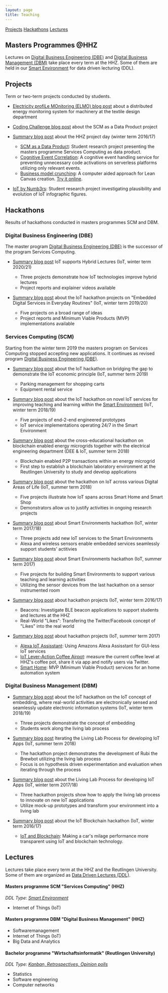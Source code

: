 ```yaml
---
layout: page
title: Teaching
---
```


<div class="list-filters">
  <a href="#projects" class="list-filter filter-selected">Projects</a>
  <a href="#hackathons" class="list-filter">Hackathons</a>
  <a href="#lectures" class="list-filter">Lectures</a>
</div>

## Masters Programmes @HHZ

Lectures on [Digital Business Engineering (DBE)](https://www.hhz.de/master/digital-business-engineering/) and [Digital Business Management (DBM)](http://www.digitalbusinessmaster.de/) take place every term at the HHZ. 
Some of them are held in our [Smart Environment](/research/se/) for data driven lecturing (DDL).

## Projects
Term or two-term projects conducted by students.

* [Electricity profiLe MOnitoring (ELMO) blog post](http://cdeck3r.com/2019-03-25-WIB-ELMO/) about a distributed energy monitoring system for machinery at the textile design department 
* [Coding Challenge blog post](/2017-08-03-SCM-DataProduct_CodingChallenge/) about the SCM as a Data Product project
* [Summary blog post](/2017-04-24-SCM-Projectday/) about the HHZ project day (winter term 2016/17)
    * [SCM as a Data Product](https://github.com/cdeck3r/SCM-DataProduct): Student research project presenting the masters programme Services Computing as data product.
    * [Cognitive Event Correlation](https://github.com/Event-Riddle/MenuCard/wiki): A cognitive event handling service for preventing unnecessary code activations on serverless platforms utilizing only relevant events.
    * [Business model crunching](https://bitbucket.org/bmcrprojectteam/bmcr): A computer aided approach for Lean Canvas creation. [Try it online](https://canvascrawler.eu-gb.mybluemix.net/).

* [IoT by Numb3rs](https://github.com/cdeck3r/IoTbyNumb3rs): Student research project investigating plausibility and evolution of IoT infographic figures. 

## Hackathons
Results of hackathons conducted in masters programmes SCM and DBM.

### Digital Business Engineering (DBE)

The master program [Digital Business Engineering (DBE)](https://www.hhz.de/master/digital-business-engineering/) is the successor of the program Services Computing. 

* [Summary blog post](/2021-04-17-DBE-IoTHackathon/) IoT supports Hybrid Lectures (IoT, winter term 2020/21)
    * Three projects demonstrate how IoT technologies improve hybrid lectures 
    * Project reports and explainer videos available  

* [Summary blog post](/2020-02-16-DBE-IoTHackathon/) about the IoT hackathon projects on "Embedded Digital Services in Everyday Routines" (IoT, winter term 2019/20)
    * Five projects on a broad range of ideas 
    * Project reports and Minimum Viable Products (MVP) implementations available  

### Services Computing (SCM)

Starting from the winter term 2019 the masters program on Services Computing stopped accepting new applications. It continues as  revised program [Digital Business Engineering (DBE)](https://www.hhz.de/master/digital-business-engineering/).       

* [Summary blog post](/2019-08-13-SCM-IoTHackathon/) about the IoT hackathon on bridging the gap to demonstrate the IoT economic principle (IoT, summer term 2019)
    * Parking management for shopping carts
    * Equipment rental service

* [Summary blog post](/2019-02-18-DBMSCM-IoTHackathon/) about the IoT hackathon on novel IoT services for improving teaching and learning within the [Smart Environment](/research/se/) (IoT, winter term 2018/19)
    * Five projects of end-2-end engineered prototypes
    * IoT service implementations operating 24/7 in the Smart Environment

* [Summary blog post](/2018-07-20-DEE-IoTHackathon/) about the cross-educational hackathon on blockchain enabled energy microgrids together with the electrical engineering department (DEE & IoT, summer term 2018)
    * Blockchain enabled P2P transactions within an energy microgrid 
    * First step to establish a blockchain laboratory environment at the Reutlingen University to study and develop applications

* [Summary blog post](/2018-07-05-SCM-IoTHackathon/) about the hackathon on IoT across various Digital Areas of Life (IoT, summer term 2018)
    * Five projects illustrate how IoT spans across Smart Home and Smart Shop 
    * Demonstrators allow us to justify activities in ongoing research projects

* [Summary blog post](/2018-02-23-SCM-IoTHackathon/) about Smart Environments hackathon (IoT, winter term 2017/18)
    * Three projects add new IoT services to the Smart Environments 
    * Alexa and wireless sensors enable embedded services seamlessly support students' actitivies
    
* [Summary blog post](/2017-06-13-SCM-IoTHackathon/) about Smart Environments hackathon (IoT, summer term 2017)
    * Five projects for building Smart Environments to support various teaching and learning activities
    * Utilizing the sensor devices from the last hackathon on a sensor instrumented room

* [Summary blog post](/2017-01-18-SCM-IoTHackathon/) about hackathon projects (IoT, winter term 2016/17)
    * Beacons: Investigate BLE beacon applications to support students and lectures at the HHZ
    * Real-World "Likes": Transfering the Twitter/Facebook concept of "Likes" into the real world

* [Summary blog post](/2016-06-09-SCM-IoTHackathon/) about hackathon projects (IoT, summer term 2017)
    * [Alexa IoT Assisstant](https://bitbucket.org/iotalexahhz/iotalexahhz/wiki/Home): Using Amazons Alexa Assisstant for GUI-less IoT services 
    * [IoT Lever-Action Coffee Airpot](https://github.com/miwurster/msc-iot-kaffeekanne): measure the current coffee level at HHZ's coffee pot, share it via app and notify users via Twitter.
    * [Smart Home](https://github.com/glasbran/Hackathon---Homeautomation): MVP (Minimum Viable Product) services for an home automation system

### Digital Business Management (DBM)

* [Summary blog post](/2019-02-18-DBMSCM-IoTHackathon/) about the IoT hackathon on the IoT concept of embedding, where real-world activities are electronically sensed and seamlessly update electronic information systems (IoT, winter term 2018/19)
    * Three projects demonstrate the concept of embedding
    * Students work along the living lab process

* [Summary blog post](/2018-07-30-DBM-IoTHackathon/) Iterating the Living Lab Process for developing IoT Apps (IoT, summer term 2018)
    * The hackathon project demonstrates the development of Rubi the Brewbot utilizing the living lab process 
    * Focus is on hypothesis driven experimentation and evaluation when iterating through the process
* [Summary blog post](/2018-03-05-DBM-IoTHackathon/) about the Living Lab Process for developing IoT Apps (IoT, winter term 2017/18)
    * Three hackathon projects show how to apply the living lab process to innovate on new IoT applications 
    * Utilize mock-up prototypes and transform your environment into a living lab
* [Summary blog post](/2016-12-13-DBM-IoT-Hackathon/) about the IoT Blockchain hackathon (IoT, winter term 2016/17)
    * [IoT and Blockchain](https://github.com/NathalieH392/Blockchain_IoT_HHZ/wiki): Making a car's milage performance more transparent using IoT and blockchain technology.

## Lectures

Lectures take place every term at the HHZ and the Reutlingen University. 
Some of them are organized as [Data Driven Lectures (DDL)](/teaching/ddl/).

#### Masters programme SCM "Services Computing" (HHZ)
*DDL Type: [Smart Environment](/research/se/)*
* Internet of Things (IoT)



#### Masters programme DBM "Digital Business Management" (HHZ)


* Softwaremanagement
* Internet of Things (IoT)
* Big Data and Analytics 



#### Bachelor programme "Wirtschaftsinformatik" (Reutlingen University)
*DDL Type: [Kanban, Retrospectives, Opinion polls](/teaching/ddl/)*
* Statistics
* Software engineering
* Computer networks

